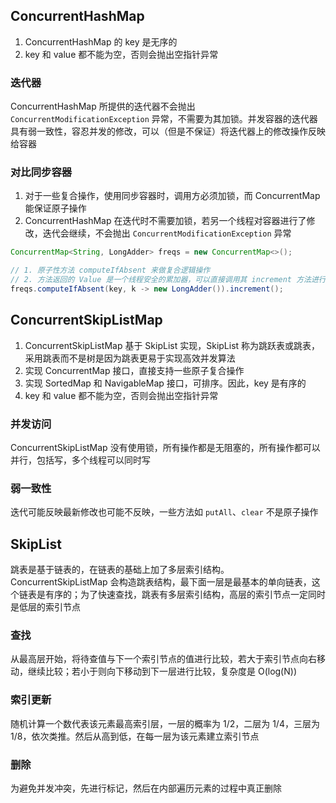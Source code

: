## ConcurrentHashMap
1. ConcurrentHashMap 的 key 是无序的
2. key 和 value 都不能为空，否则会抛出空指针异常

### 迭代器
ConcurrentHashMap 所提供的迭代器不会抛出 `ConcurrentModificationException` 异常，不需要为其加锁。并发容器的迭代器具有弱一致性，容忍并发的修改，可以（但是不保证）将迭代器上的修改操作反映给容器

### 对比同步容器
1. 对于一些复合操作，使用同步容器时，调用方必须加锁，而 ConcurrentMap 能保证原子操作
2. ConcurrentHashMap 在迭代时不需要加锁，若另一个线程对容器进行了修改，迭代会继续，不会抛出 `ConcurrentModificationException` 异常

```java
ConcurrentMap<String, LongAdder> freqs = new ConcurrentMap<>();

// 1. 原子性方法 computeIfAbsent 来做复合逻辑操作
// 2. 方法返回的 Value 是一个线程安全的累加器，可以直接调用其 increment 方法进行累加
freqs.computeIfAbsent(key, k -> new LongAdder()).increment();
```


## ConcurrentSkipListMap
1. ConcurrentSkipListMap 基于 SkipList 实现，SkipList 称为跳跃表或跳表，采用跳表而不是树是因为跳表更易于实现高效并发算法
2. 实现 ConcurrentMap 接口，直接支持一些原子复合操作
3. 实现 SortedMap 和 NavigableMap 接口，可排序。因此，key 是有序的
4. key 和 value 都不能为空，否则会抛出空指针异常

### 并发访问
ConcurrentSkipListMap 没有使用锁，所有操作都是无阻塞的，所有操作都可以并行，包括写，多个线程可以同时写

### 弱一致性
迭代可能反映最新修改也可能不反映，一些方法如 `putAll`、`clear` 不是原子操作


## SkipList
跳表是基于链表的，在链表的基础上加了多层索引结构。ConcurrentSkipListMap 会构造跳表结构，最下面一层是最基本的单向链表，这个链表是有序的；为了快速查找，跳表有多层索引结构，高层的索引节点一定同时是低层的索引节点

### 查找
从最高层开始，将待查值与下一个索引节点的值进行比较，若大于索引节点向右移动，继续比较；若小于则向下移动到下一层进行比较，复杂度是 O(log(N))

### 索引更新
随机计算一个数代表该元素最高索引层，一层的概率为 1/2，二层为 1/4，三层为 1/8，依次类推。然后从高到低，在每一层为该元素建立索引节点

### 删除
为避免并发冲突，先进行标记，然后在内部遍历元素的过程中真正删除